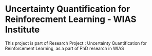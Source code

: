 # Uncertainty Quantification for Reinforecment Learning - WIAS Institute
This project is part of Research Project : Uncertainty Quantification for Reinforcement Learning, as a part of PhD research in WIAS
